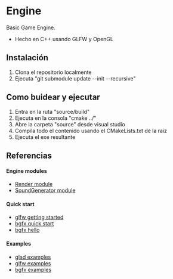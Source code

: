 # Engine

Basic Game Engine.

* Hecho en C++ usando GLFW y OpenGL

## Instalación

1. Clona el repositorio localmente
2. Ejecuta "git submodule update --init --recursive"

## Como buidear y ejecutar

1. Entra en la ruta "source/build"
2. Ejecuta en la consola "cmake ../"
3. Abre la carpeta "source" desde visual studio
4. Compila todo el contenido usando el CMakeLists.txt de la raiz
5. Ejecuta el exe resultante

## Referencias

#### Engine modules

* [Render module](https://github.com/dantros/box_renderer)
* [SoundGenerator module](https://miniaud.io/docs/examples/simple_playback_sine.html)

#### Quick start

* [glfw getting started ](https://www.glfw.org/docs/3.3/quick.html)
* [bgfx quick start](https://bkaradzic.github.io/bgfx/build.html#quick-start)
* [bgfx hello](https://dev.to/pperon/hello-bgfx-4dka)

#### Examples

* [glad examples](https://github.com/Dav1dde/glad/tree/glad2/example/c)
* [glfw examples](https://github.com/glfw/glfw/tree/master/examples)
* [bgfx examples](https://bkaradzic.github.io/bgfx/examples.html)
